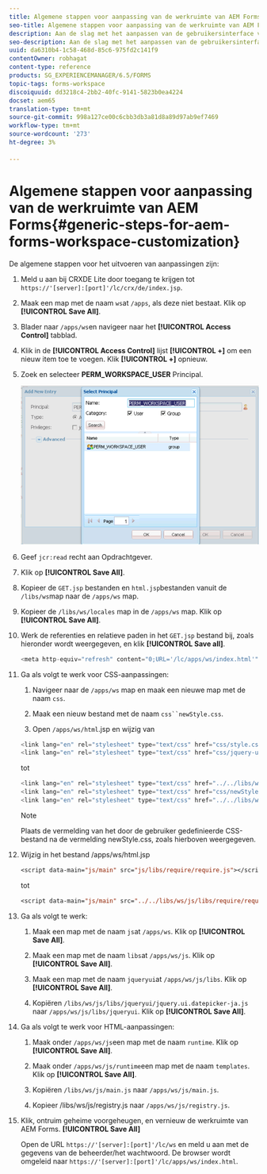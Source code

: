 ```yaml
---
title: Algemene stappen voor aanpassing van de werkruimte van AEM Forms
seo-title: Algemene stappen voor aanpassing van de werkruimte van AEM Forms
description: Aan de slag met het aanpassen van de gebruikersinterface van de werkruimte AEM Forms.
seo-description: Aan de slag met het aanpassen van de gebruikersinterface van de werkruimte AEM Forms.
uuid: da6310b4-1c58-468d-85c6-975fd2c141f9
contentOwner: robhagat
content-type: reference
products: SG_EXPERIENCEMANAGER/6.5/FORMS
topic-tags: forms-workspace
discoiquuid: dd3218c4-2bb2-40fc-9141-5823b0ea4224
docset: aem65
translation-type: tm+mt
source-git-commit: 998a127ce00c6cbb3db3a81d8a89d97ab9ef7469
workflow-type: tm+mt
source-wordcount: '273'
ht-degree: 3%

---
```



# Algemene stappen voor aanpassing van de werkruimte van AEM Forms{#generic-steps-for-aem-forms-workspace-customization}

De algemene stappen voor het uitvoeren van aanpassingen zijn:

1. Meld u aan bij CRXDE Lite door toegang te krijgen tot `https://'[server]:[port]'/lc/crx/de/index.jsp`.
1. Maak een map met de naam `ws`at `/apps`, als deze niet bestaat. Klik op **[!UICONTROL Save All]**.
1. Blader naar `/apps/ws`en navigeer naar het **[!UICONTROL Access Control]** tabblad.
1. Klik in de **[!UICONTROL Access Control]** lijst **[!UICONTROL +]** om een nieuw item toe te voegen. Klik **[!UICONTROL +]** opnieuw.
1. Zoek en selecteer **PERM_WORKSPACE_USER** Principal.

   ![Selecteer PERM_WORKSPACE_USER principal als onderdeel van de algemene stappen om de HTML-werkruimte aan te passen](assets/perm_workspace_user.png)

1. Geef `jcr:read` recht aan Opdrachtgever.
1. Klik op **[!UICONTROL Save All]**.
1. Kopieer de `GET.jsp` bestanden en `html.jsp`bestanden vanuit de `/libs/ws`map naar de `/apps/ws` map.
1. Kopieer de `/libs/ws/locales` map in de `/apps/ws` map. Klik op **[!UICONTROL Save All]**.
1. Werk de referenties en relatieve paden in het `GET.jsp` bestand bij, zoals hieronder wordt weergegeven, en klik **[!UICONTROL Save all]**.

   ```javascript
   <meta http-equiv="refresh" content="0;URL='/lc/apps/ws/index.html'" />
   ```

1. Ga als volgt te werk voor CSS-aanpassingen:

   1. Navigeer naar de `/apps/ws` map en maak een nieuwe map met de naam `css`.

   1. Maak een nieuw bestand met de naam `css``newStyle.css`.

   1. Open `/apps/ws/html`.jsp en wijzig van

   ```javascript
   <link lang="en" rel="stylesheet" type="text/css" href="css/style.css" />
   <link lang="en" rel="stylesheet" type="text/css" href="css/jquery-ui.css"/>
   ```

   tot

   ```javascript
   <link lang="en" rel="stylesheet" type="text/css" href="../../libs/ws/css/style.css" />
   <link lang="en" rel="stylesheet" type="text/css" href="css/newStyle.css" />
   <link lang="en" rel="stylesheet" type="text/css" href="../../libs/ws/css/jquery-ui.css"/>
   ```

   >[!NOTE]
   >
   >Plaats de vermelding van het door de gebruiker gedefinieerde CSS-bestand na de vermelding newStyle.css, zoals hierboven weergegeven.

1. Wijzig in het bestand /apps/ws/html.jsp

   ```jsp
   <script data-main="js/main" src="js/libs/require/require.js"></script>
   ```

   tot

   ```jsp
   <script data-main="js/main" src="../../libs/ws/js/libs/require/require.js"></script>
   ```

1. Ga als volgt te werk:

   1. Maak een map met de naam `js`at `/apps/ws`. Klik op **[!UICONTROL Save All]**.

   1. Maak een map met de naam `libs`at `/apps/ws/js`. Klik op **[!UICONTROL Save All]**.

   1. Maak een map met de naam `jqueryui`at `/apps/ws/js/libs`. Klik op **[!UICONTROL Save All]**.

   1. Kopiëren `/libs/ws/js/libs/jqueryui/jquery.ui.datepicker-ja.js` naar `/apps/ws/js/libs/jqueryui`. Klik op **[!UICONTROL Save All]**.

1. Ga als volgt te werk voor HTML-aanpassingen:

   1. Maak onder `/apps/ws/js`een map met de naam `runtime`. Klik op **[!UICONTROL Save All]**.

   1. Maak onder `/apps/ws/js/runtime`een map met de naam `templates`. Klik op **[!UICONTROL Save All]**.

   1. Kopiëren `/libs/ws/js/main.js` naar `/apps/ws/js/main.js`.

   1. Kopieer /libs/ws/js/registry.js naar `/apps/ws/js/registry.js`.

1. Klik, ontruim geheime voorgeheugen, en vernieuw de werkruimte van AEM Forms. **[!UICONTROL Save All]**

   Open de URL `https://'[server]:[port]'/lc/ws` en meld u aan met de gegevens van de beheerder/het wachtwoord. De browser wordt omgeleid naar `https://'[server]:[port]'/lc/apps/ws/index.html`.
